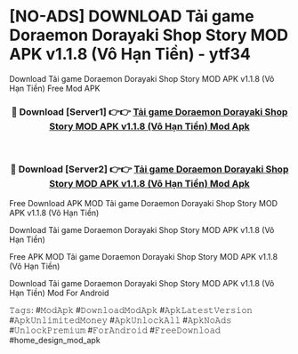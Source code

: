 # [NO-ADS] DOWNLOAD Tải game Doraemon Dorayaki Shop Story MOD APK v1.1.8 (Vô Hạn Tiền) - ytf34
Download Tải game Doraemon Dorayaki Shop Story MOD APK v1.1.8 (Vô Hạn Tiền) Free Mod APK

<div align="center">
<h3>🔴 Download [Server1] 👉👉 <a href="https://apk-comot.site?title=Tải_game_Doraemon_Dorayaki_Shop_Story_MOD_APK_v1.1.8_(Vô_Hạn_Tiền)">Tải game Doraemon Dorayaki Shop Story MOD APK v1.1.8 (Vô Hạn Tiền) Mod Apk</a></h3><br>

<h3>🔴 Download [Server2] 👉👉 <a href="https://apk-comot.site?title=Tải_game_Doraemon_Dorayaki_Shop_Story_MOD_APK_v1.1.8_(Vô_Hạn_Tiền)">Tải game Doraemon Dorayaki Shop Story MOD APK v1.1.8 (Vô Hạn Tiền) Mod Apk</a></h3>
</div>


Free Download APK MOD Tải game Doraemon Dorayaki Shop Story MOD APK v1.1.8 (Vô Hạn Tiền)

Download Tải game Doraemon Dorayaki Shop Story MOD APK v1.1.8 (Vô Hạn Tiền) 

Free APK MOD Tải game Doraemon Dorayaki Shop Story MOD APK v1.1.8 (Vô Hạn Tiền) 

Download Tải game Doraemon Dorayaki Shop Story MOD APK v1.1.8 (Vô Hạn Tiền) Mod For Android

𝚃𝚊𝚐𝚜: #𝙼𝚘𝚍𝙰𝚙𝚔 #𝙳𝚘𝚠𝚗𝚕𝚘𝚊𝚍𝙼𝚘𝚍𝙰𝚙𝚔 #𝙰𝚙𝚔𝙻𝚊𝚝𝚎𝚜𝚝𝚅𝚎𝚛𝚜𝚒𝚘𝚗 #𝙰𝚙𝚔𝚄𝚗𝚕𝚒𝚖𝚒𝚝𝚎𝚍𝙼𝚘𝚗𝚎𝚢 #𝙰𝚙𝚔𝚄𝚗𝚕𝚘𝚌𝚔𝙰𝚕𝚕 #𝙰𝚙𝚔𝙽𝚘𝙰𝚍𝚜 #𝚄𝚗𝚕𝚘𝚌𝚔𝙿𝚛𝚎𝚖𝚒𝚞𝚖 #𝙵𝚘𝚛𝙰𝚗𝚍𝚛𝚘𝚒𝚍 #𝙵𝚛𝚎𝚎𝙳𝚘𝚠𝚗𝚕𝚘𝚊𝚍 #home_design_mod_apk